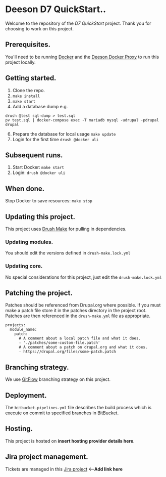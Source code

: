 # Deeson D7 QuickStart..

Welcome to the repository of the *D7 QuickStart* project. Thank you for choosing to work on this project.

## Prerequisites.

You'll need to be running [Docker](https://www.docker.com/) and the [Deeson Docker Proxy](https://github.com/teamdeeson/docker-proxy) to run this project locally.

## Getting started.

1. Clone the repo.
2. `make install`
3. `make start`
4. Add a database dump e.g. 

```
drush @test sql-dump > test.sql
pv test.sql | docker-compose exec -T mariadb mysql -udrupal -pdrupal drupal
```

6. Prepare the database for local usage `make update`
5. Login for the first time `drush @docker uli`

## Subsequent runs.

1. Start Docker: `make start`
2. Login: `drush @docker uli`

## When done.

Stop Docker to save resources: `make stop`

## Updating this project.

This project uses [Drush Make](https://docs.drush.org/en/7.x/make/) for pulling in dependencies.

### Updating modules.

You should edit the versions defined in `drush-make.lock.yml`

### Updating core.

No special considerations for this project, just edit the `drush-make.lock.yml`

## Patching the project.

Patches should be referenced from Drupal.org where possible. If you must make a patch file store it in the patches directory in the project root.  Patches are then referenced in the `drush-make.yml` file as appropriate.

```
projects:
  module_name:
    patch:
      # A comment about a local patch file and what it does.
      - './patches/some-custom-file.patch'
      # A comment about a patch on drupal.org and what it does.
      - https://drupal.org/files/some-patch.patch
```

## Branching strategy.

We use [GitFlow](https://www.deeson.co.uk/labs/using-git-flow-drupal-project) branching strategy on this project.

## Deployment.

The `bitbucket-pipelines.yml` file describes the build process which is execute on commit to specified branches in BitBucket.

## Hosting.

This project is hosted on **insert hosting provider details here**.

## Jira project management.

Tickets are managed in this [Jira project]() **<--Add link here**

